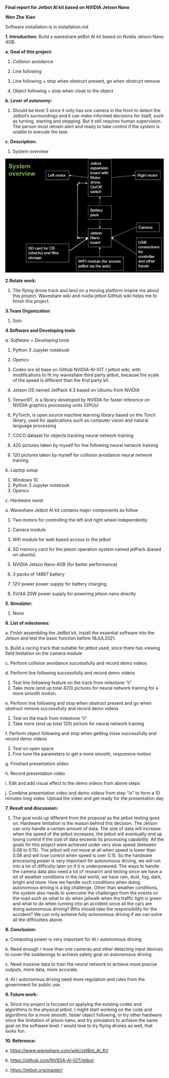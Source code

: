 ﻿**Final report for Jetbot AI kit based on NVIDIA Jetson Nano**
 
 **Wen Zhe Xian**
 
 Software installation is in installation.md

**1. Introduction:** Build a waveshare jetBot AI kit based on Nvidia Jetson Nano 4GB.

**a. Goal of this project:**

1. Collision avoidance

2. Line following
3. Line following + stop when obstruct present, go when obstruct remove
4. Object following + stop when close to the object

**b. Lever of autonomy:**

1. Should be level 3 since it only has one camera in the front to detect the Jetbot’s surroundings and it can make informed decisions for itself, such as turning, starting and stopping. But it still requires human supervision. The person must remain alert and ready to take control if the system is unable to execute the task.

**c. Description:**

1. System overview

![](README.001.jpeg)

**2.Relate work:**

1. The flying drone track and land on a moving platform inspire me about this project. Waveshare wiki and nvidia jetbot GitHub wiki helps me to finish this project.

**3.Team Organization**

1. Solo

**4.Software and Developing tools**

*a. Software + Developing tools*

1. Python 3 Jupyter notebook

3. Opencv
4. Codes are all base on Github NVIDIA-AI-IOT / jetbot wiki, with modifications to fit my waveshare third party jetbot, because the scale of the speed is different than the first party kit
5. Jetson OS named JetPack 4.3 based on Ubuntu from NVIDIA
6. TensorRT, is a library developed by NVIDIA for faster inference on NVIDIA graphics processing units (GPUs)
7. PyTorch, is open source machine learning library based on the Torch library, used for applications such as computer vision and natural language processing
8. COCO dataset for objects tracking neural network training
9. 420 pictures taken by myself for line following neural network training
10. 120 pictures taken by myself for collision avoidance neural network training

*b. Laptop setup*

1. Windows 10
2. Python 3 Jupyter notebook
3. Opencv

*c. Hardware need:*

a. Waveshare Jetbot AI kit contains major components as follow

   1. Two motors for controlling the left and right wheel independently
   
   2. Camera module
   3. Wifi module for web based access to the jetbot
   4. SD memory card for the jetson operation system named jetPack (based on ubuntu)
   5. NVIDIA Jetson Nano 4GB (for better performance)
   6. 3 packs of 14867 battery
   7. 12V power power supply for battery charging
   8. 5V/4A 20W power supply for powering jetson nano directly

**5. Simulator:**
1. None

**6. List of milestones:**

a. Finish assembling the JetBot kit, install the essential software into the Jetson and test the basic function before 18JUL2021.

b. Build a racing track that suitable for jetbot used, since there has viewing field limitation on the camera module

c. Perform collision avoidance successfully and record demo videos

d. Perform line following successfully and record demo videos
   1. Test line following feature on the track from milestone “ii”
   2. Take more (end up total 420) pictures for neural network training for a more smooth motion.
   
e. Perform line following and stop when obstruct present and go when obstruct remove successfully and record demo videos
   1. Test on the track from milestone “ii”
   2. Take more (end up total 120) picture for neural network training
   
f. Perform object following and stop when getting close successfully and record demo videos
   1. Test on open space
   2. Fine tune the parameters to get a more smooth, responsive motion

g. Finished presentation slides

h. Record presentation video

i. Edit and add visual effect to the demo videos from above steps

j. Combine presentation video and demo videos from step “ix” to form a 10 minutes long video. Upload the video and get ready for the presentation day

**7. Result and discussion:**

1. The goal ends up different from the proposal as the jetbot testing goes on. Hardware limitation is the reason behind this decision. The Jetson can only handle a certain amount of data. The size of data will increase when the speed of the jetbot increases, the jetbot will eventually end up losing control if the size of data exceeds its processing capability. All the goals for this project were achieved under very slow speed (between 0.08 to 0.15). The jetbot will not move at all when speed is lower than 0.08 and will lose control when speed is over 0.15. So the hardware processing power is very important for autonomous driving, we will run into a lot of difficulty later on if it is underpowered. The ways to handle the camera data also need a lot of research and testing since we have a lot of weather conditions in the real world, we have rain, dust, fog, dark, bright and more. How we handle such conditions when doing autonomous driving is a big challenge. Other than weather conditions, the system also needs to overcome the challenges from the events on the road such as what to do when jailwalk when the traffic light is green and what to do when running into an accident since all the cars are doing autonomous driving? Who should take the responsibility for the accident? We can only achieve fully autonomous driving if we can solve all the difficulties above.

**8. Conclusion:**

a. Computing power is very important for AI / autonomous driving

b. Need enough / more than one cameras and other detecting input devices to cover the suddenings to achieve safety goal on autonomous driving.

c. Need massive data to train the neural network to achieve more precise outputs, more data, more accurate.

d. AI / autonomous driving need more regulation and rules from the government  for public use.

**9. Future work:**

a. Since my project is focused on applying the existing codes and algorithms to the physical jetbot. I might start working on the code and algorithms for a more smooth, faster object following, or try other hardware since the limitation of jetson nano, and try simulators to achieve the same goal on the software level. I would love to try flying drones as well, that looks fun.

**10. Reference:**

a. <https://www.waveshare.com/wiki/JetBot_AI_Kit>

b. <https://github.com/NVIDIA-AI-IOT/jetbot>

c. <https://jetbot.org/master/>
